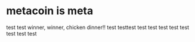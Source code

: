 # metacoin is meta

test
test
winner, winner, chicken dinner!!
test
testtest
test
test
test
test
test
test
test
test

